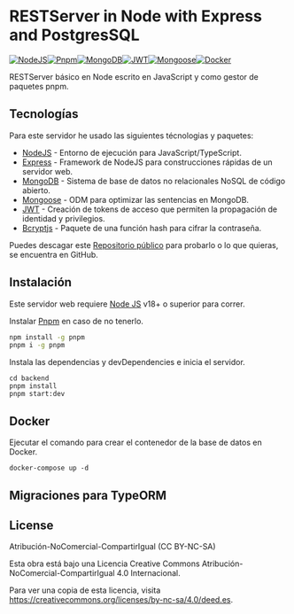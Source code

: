 # RESTServer in Node with Express and PostgresSQL

[![NodeJS](https://img.icons8.com/?size=64&id=hsPbhkOH4FMe&format=png)](https://nodejs.org/en)[![Pnpm](https://iili.io/HQmenZF.png)](https://pnpm.io/es/)[![MongoDB](https://img.icons8.com/?size=64&id=74402&format=png)](https://www.mongodb.com/es)[![JWT](https://img.icons8.com/?size=64&id=rHpveptSuwDz&format=png)](https://jwt.io/)[![Mongoose](https://img.icons8.com/?size=64&id=gKfcEStXI1Hm&format=png)](https://mongoosejs.com/)[![Docker](https://img.icons8.com/?size=64&id=22813&format=png)](https://www.docker.com/)  [![]()]()

RESTServer básico en Node escrito en JavaScript y como gestor de paquetes pnpm.

## Tecnologías

Para este servidor he usado las siguientes técnologias y paquetes:

- [NodeJS] - Entorno de ejecución para JavaScript/TypeScript.
- [Express] - Framework de NodeJS para construcciones rápidas de un servidor web.
- [MongoDB] - Sistema de base de datos no relacionales NoSQL de código abierto.
- [Mongoose] - ODM para optimizar las sentencias en MongoDB.
- [JWT] - Creación de tokens de acceso que permiten la propagación de identidad y privilegios.
- [Bcryptjs] - Paquete de una función hash para cifrar la contraseña.

Puedes descagar este [Repositorio público][tadhack-backend] para probarlo o lo que quieras, se encuentra en GitHub.

## Instalación

Este servidor web requiere [Node JS](https://nodejs.org/) v18+ o superior para correr.

Instalar [Pnpm](https://pnpm.io/es/) en caso de no tenerlo.

```sh
npm install -g pnpm
pnpm i -g pnpm
```

Instala las dependencias y devDependencies e inicia el servidor.

```
cd backend
pnpm install
pnpm start:dev
```

## Docker

Ejecutar el comando para crear el contenedor de la base de datos en Docker.
```
docker-compose up -d
```

## Migraciones para TypeORM

## License

Atribución-NoComercial-CompartirIgual (CC BY-NC-SA)

Esta obra está bajo una Licencia Creative Commons Atribución-NoComercial-CompartirIgual 4.0 Internacional.

Para ver una copia de esta licencia, visita https://creativecommons.org/licenses/by-nc-sa/4.0/deed.es.



[//]: # (These are reference links used in the body of this note and get stripped out when the markdown processor does its job. There is no need to format nicely because it shouldn't be seen. Thanks SO - http://stackoverflow.com/questions/4823468/store-comments-in-markdown-syntax)

   [tadhack-backend]: <https://github.com/luisrom661/tadhack-backend>
   [git-repo-url]: <https://github.com/luisrom661/tadhack-backend.git>
   [nodejs]: <http://nodejs.org>
   [pnpm]: <https://pnpm.io/es/>
   [express]: <http://expressjs.com>
   [typescript]: <https://www.typescriptlang.org/>
   [mongodb]: <https://www.mongodb.com/es>
   [mongoose]: <https://mongoosejs.com/>
   [jwt]: <https://jwt.io/>
   [bcryptjs]: <https://www.npmjs.com/package/bcryptjs>
   [express-rate-limit]: <https://www.npmjs.com/package/express-rate-limit>